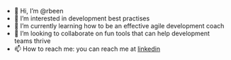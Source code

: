 - 👋 Hi, I’m @rbeen
- 👀 I’m interested in development best practises
- 🌱 I’m currently learning how to be an effective agile development coach
- 💞️ I’m looking to collaborate on fun tools that can help development teams thrive
- 📫 How to reach me: you can reach me at [linkedin](https://www.linkedin.com/in/rmbeen/)

<!---
rbeen/rbeen is a ✨ special ✨ repository because its `README.md` (this file) appears on your GitHub profile.
You can click the Preview link to take a look at your changes.
--->
